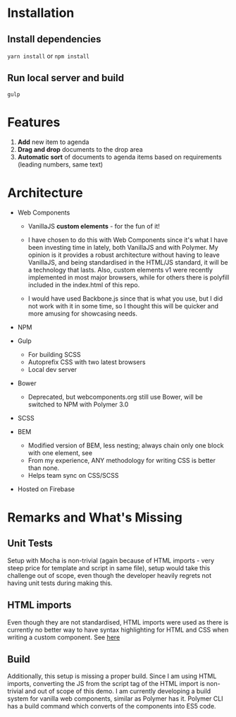 # Installation

## Install dependencies

`yarn install` or `npm install`

## Run local server and build

`gulp`

# Features

1. **Add** new item to agenda
2. **Drag and drop** documents to the drop area
3. **Automatic sort** of documents to agenda items based on requirements (leading numbers, same text)

# Architecture

* Web Components

  * VanillaJS **custom elements** - for the fun of it!

  * I have chosen to do this with Web Components since it's what I have been investing time in lately, both VanillaJS and with Polymer. My opinion is it provides a robust architecture without having to leave VanillaJS, and being standardised in the HTML/JS standard, it will be a technology that lasts. Also, custom elements v1 were recently implemented in most major browsers, while for others there is polyfill included in the index.html of this repo.

  * I would have used Backbone.js since that is what you use, but I did not work with it in some time, so I thought this will be quicker and more amusing for showcasing needs.

* NPM

* Gulp

  * For building SCSS
  * Autoprefix CSS with two latest browsers
  * Local dev server

* Bower

  * Deprecated, but webcomponents.org still use Bower, will be switched to NPM with Polymer 3.0

* SCSS

* BEM

  * Modified version of BEM, less nesting; always chain only one block with one element, see
  * From my experience, ANY methodology for writing CSS is better than none.
  * Helps team sync on CSS/SCSS

* Hosted on Firebase

# Remarks and What's Missing

## Unit Tests

Setup with Mocha is non-trivial (again because of HTML imports - very steep price for template and script in same file), setup would take this challenge out of scope, even though the developer heavily regrets not having unit tests during making this.

## HTML imports

Even though they are not standardised, HTML imports were used as there is currently no better way to have syntax highlighting for HTML and CSS when writing a custom component.
See [here](https://developer.mozilla.org/en-US/docs/Web/Web_Components/HTML_Imports)

## Build

Additionally, this setup is missing a proper build. Since I am using HTML imports, converting the JS from the script tag of the HTML import is non-trivial and out of scope of this demo. I am currently developing a build system for vanilla web components, similar as Polymer has it. Polymer CLI has a build command which converts of the components into ES5 code.
